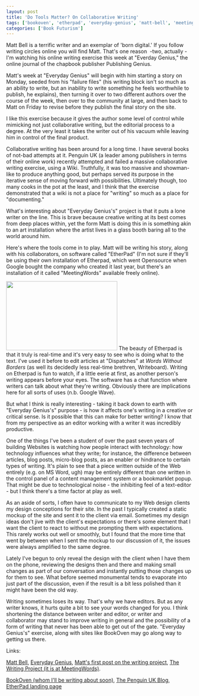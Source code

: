 ```yaml
---
layout: post
title: 'Do Tools Matter? On Collaborative Writing'
tags: ['bookoven', 'etherpad', 'everyday-genius', 'matt-bell', 'meetingwords', 'penguin-uk', 'projects', 'writing']
categories: ['Book Futurism']
---
```

Matt Bell is a terrific writer and an exemplar of 'born digital.' If you follow writing circles online you will find Matt. That's one reason  -two, actually - I'm watching his online writing exercise this week at "Everday Genius," the online journal of the chapbook publisher Publishing Genius.

Matt's week at "Everyday Genius" will begin with him starting a story on Monday, seeded from his "failure files" (his writing block isn't so much as an ability to write, but an inability to write something he feels worthwhile to publish, he explains), then turning it over to two different authors over the course of the week, then over to the community at large, and then back to Matt on Friday to revise before they publish the final story on the site.

I like this exercise because it gives the author some level of control while mimicking not just collaborative writing, but the editorial process to a degree. At the very least it takes the writer out of his vacuum while leaving him in control of the final product.

Collaborative writing has been around for a long time. I have several books of not-bad attempts at it. Penguin UK (a leader among publishers in terms of their online work) recently attempted and failed a massive collaborative writing exercise, using a Wiki. Truthfully, it was too massive and showman-like to produce anything good, but perhaps served its purpose in the iterative sense of moving forward with possibilities. Ultimately though, too many cooks in the pot at the least, and I think that the exercise demonstrated that a wiki is not a place for "writing" so much as a place for "documenting."

What's interesting about "Everyday Genius's" project is that it puts a lone writer on the line. This is brave because creative writing at its best comes from deep places within, yet the form Matt is doing this in is something akin to an art installation where the artist lives in a glass booth baring all to the world around him.

Here's where the tools come in to play. Matt will be writing his story, along with his collaborators, on software called "EtherPad" (I'm not sure if they'll be using their own installation of Etherpad, which went Opensource when Google bought the company who created it last year, but there's an installation of it called "MeetingWords" available freely online).

<img class="alignleft size-full wp-image-122" src="http://ageofsand.com/assets/img/uploads/2010/05/Screen-shot-2010-05-17-at-2.06.36-PM-e1274119647557.png" alt="" width="300" height="186" /> The beauty of Etherpad is that it truly is real-time and it's very easy to see who is doing what to the text. I've used it before to edit articles at "Dispatches" at <em>Words Without Borders</em> (as well its decidedly less real-time brethren, Writeboard). Writing on Etherpad is fun to watch, if a little eerie at first, as another person's writing appears before your eyes. The software has a chat function where writers can talk about what they're writing. Obviously there are implications here for all sorts of uses (n.b. Google Wave).

But what I think is really interesting - taking it back down to earth with "Everyday Genius's" purpose - is how it affects one's writing in a creative or critical sense. Is it possible that this can make for better writing? I know that from my perspective as an editor working with a writer it was incredibly productive.

One of the things I've been a student of over the past seven years of building Websites is watching how people interact with technology: how technology influences what they write; for instance, the difference between articles, blog posts, micro-blog posts, as an enabler or hindrance to certain types of writing. It's plain to see that a piece written outside of the Web entirely (e.g. on MS Word, ugh) may be entirely different than one written in the control panel of a content management system or a bookmarklet popup. That might be due to technological noise - the inhibiting feel of a text-editor - but I think there's a time factor at play as well.

As an aside of sorts, I often have to communicate to my Web design clients my design conceptions for their site. In the past I typically created a static mockup of the site and sent it to the client via email. Sometimes my design ideas don't jive with the client's expectations or there's some element that I want the client to react to without me prompting them with expectations. This rarely works out well or smoothly, but I found that the more time that went by between when I sent the mockup to our discussion of it, the issues were always amplified to the same degree.

Lately I've begun to only reveal the design with the client when I have them on the phone, reviewing the designs then and there and making small changes as part of our conversation and instantly putting those changes up for them to see. What before seemed monumental tends to evaporate into just part of the discussion, even if the result is a bit less polished than it might have been the old way.

Writing sometimes loses its way. That's why we have editors. But as any writer knows, it hurts quite a bit to see your words changed for you. I think shortening the distance between writer and editor, or writer and collaborator may stand to improve writing in general and the possibility of a form of writing that never has been able to get out of the gate. "Everyday Genius's" exercise, along with sites like BookOven may go along way to getting us there.

Links:

<a href="http://www.mdbell.com/">Matt Bell</a>, <a href="http://www.everyday-genius.com/2010/05/matt-bell-week-introduction.html">Everyday Genius</a>, <a href="http://www.everyday-genius.com/2010/05/matt-bell-week-introduction.html">Matt's first post on the writing project</a>, <a href="http://meetingwords.com/pVwvL47P29">The Writing Project (it is at MeetingWords)</a>.

<a href="http://bookoven.com/">BookOven (whom I'll be writing about soon)</a>, <a href="http://thepenguinblog.typepad.com/">The Penguin UK Blog</a>, <a href="http://etherpad.com/">EtherPad landing page</a>
